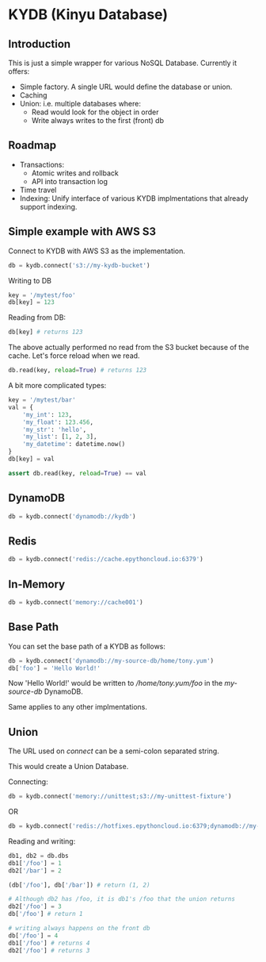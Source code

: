 # KYDB (Kinyu Database)

## Introduction

This is just a simple wrapper for various NoSQL Database. Currently it offers:

 * Simple factory. A single URL would define the database or union.
 * Caching
 * Union: i.e. multiple databases where:
   * Read would look for the object in order
   * Write always writes to the first (front) db
   
## Roadmap
 * Transactions:
   * Atomic writes and rollback
   * API into transaction log
 * Time travel
 * Indexing: Unify interface of various KYDB implmentations that already support indexing.
 
## Simple example with AWS S3
   
Connect to KYDB with AWS S3 as the implementation.

```python
db = kydb.connect('s3://my-kydb-bucket')
```

Writing to DB

```python
key = '/mytest/foo'
db[key] = 123
```

Reading from DB:

```python
db[key] # returns 123
```

The above actually performed no read from the S3 bucket because of the cache.
Let's force reload when we read.

```python
db.read(key, reload=True) # returns 123
```

A bit more complicated types:

```python
key = '/mytest/bar'
val = {
    'my_int': 123,
    'my_float': 123.456,
    'my_str': 'hello',
    'my_list': [1, 2, 3],
    'my_datetime': datetime.now()
}
db[key] = val

assert db.read(key, reload=True) == val
```

## DynamoDB

```python
db = kydb.connect('dynamodb://kydb')
```

## Redis

```python
db = kydb.connect('redis://cache.epythoncloud.io:6379')
```

## In-Memory

```python
db = kydb.connect('memory://cache001')
```

## Base Path

You can set the base path of a KYDB as follows:

```python
db = kydb.connect('dynamodb://my-source-db/home/tony.yum')
db['foo'] = 'Hello World!'
```

Now 'Hello World!' would be written to */home/tony.yum/foo* in the *my-source-db* DynamoDB.

Same applies to any other implmentations.

## Union

The URL used on *connect* can be a semi-colon separated string.

This would create a Union Database.

Connecting:

```python
db = kydb.connect('memory://unittest;s3://my-unittest-fixture')
```
OR

```python
db = kydb.connect('redis://hotfixes.epythoncloud.io:6379;dynamodb://my-prod-src-db')
```

Reading and writing:

```python
db1, db2 = db.dbs
db1['/foo'] = 1
db2['/bar'] = 2

(db['/foo'], db['/bar']) # return (1, 2)

# Although db2 has /foo, it is db1's /foo that the union returns
db2['/foo'] = 3
db['/foo'] # return 1

# writing always happens on the front db
db['/foo'] = 4
db1['/foo'] # returns 4
db2['/foo'] # returns 3
```
